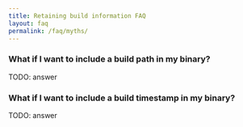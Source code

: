 ```yaml
---
title: Retaining build information FAQ
layout: faq
permalink: /faq/myths/
---
```


### What if I want to include a build path in my binary?

TODO: answer

### What if I want to include a build timestamp in my binary?

TODO: answer
